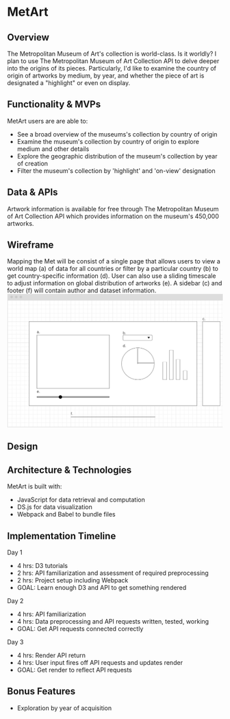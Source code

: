 # MetArt

## Overview

The Metropolitan Museum of Art's collection is world-class. Is it worldly? I plan to use The Metropolitan Museum of Art Collection API to delve deeper into the origins of its pieces. Particularly, I'd like to examine the country of origin of artworks by medium, by year, and whether the piece of art is designated a "highlight" or even on display.

## Functionality & MVPs

MetArt users are are able to:

- See a broad overview of the museums's collection by country of origin
- Examine the museum's collection by country of origin to explore medium and other details
- Explore the geographic distribution of the museum's collection by year of creation
- Filter the museum's collection by 'highlight' and 'on-view' designation

## Data & APIs

Artwork information is available for free through The Metropolitan Museum of Art Collection API which provides information on the museum's 450,000 artworks.

## Wireframe
Mapping the Met will be consist of a single page that allows users to view a world map (a) of data for all countries or filter by a particular country (b) to get country-specific information (d). User can also use a sliding timescale to adjust information on global distribution of artworks (e). A sidebar (c) and footer (f) will contain author and dataset information.
![Wireframe](assets/images/wireframe.png)

## Design

## Architecture & Technologies

MetArt is built with:

- JavaScript for data retrieval and computation
- DS.js for data visualization
- Webpack and Babel to bundle files

## Implementation Timeline
Day 1
- 4 hrs: D3 tutorials
- 2 hrs: API familiarization and assessment of required preprocessing
- 2 hrs: Project setup including Webpack
- GOAL: Learn enough D3 and API to get something rendered

Day 2
- 4 hrs: API familiarization
- 4 hrs: Data preprocessing and API requests written, tested, working
- GOAL: Get API requests connected correctly

Day 3
- 4 hrs: Render API return
- 4 hrs: User input fires off API requests and updates render
- GOAL: Get render to reflect API requests
## Bonus Features

- Exploration by year of acquisition
